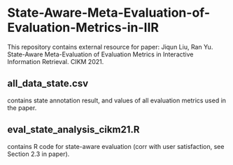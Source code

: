 # State-Aware-Meta-Evaluation-of-Evaluation-Metrics-in-IIR
This repository contains external resource for paper: Jiqun Liu, Ran Yu. State-Aware Meta-Evaluation of Evaluation Metrics in Interactive Information Retrieval. CIKM 2021.

## all_data_state.csv
contains state annotation result, and values of all evaluation metrics used in the paper.

## eval_state_analysis_cikm21.R
contains R code for state-aware evaluation (corr with user satisfaction, see Section 2.3 in paper). 
